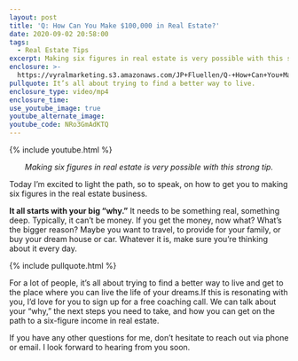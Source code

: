 ```yaml
---
layout: post
title: 'Q: How Can You Make $100,000 in Real Estate?'
date: 2020-09-02 20:58:00
tags:
  - Real Estate Tips
excerpt: Making six figures in real estate is very possible with this strong tip.
enclosure: >-
  https://vyralmarketing.s3.amazonaws.com/JP+Fluellen/Q-+How+Can+You+Make+%24100%2C000+in+Real+Estate_.mp4
pullquote: It’s all about trying to find a better way to live.
enclosure_type: video/mp4
enclosure_time:
use_youtube_image: true
youtube_alternate_image:
youtube_code: NRo3GmAdKTQ
---
```


{% include youtube.html %}

<p style="text-align: center;"><em>Making six figures in real estate is very possible with this strong tip.</em></p>

Today I’m excited to light the path, so to speak, on how to get you to making six figures in the real estate business.

**It all starts with your big “why.”** It needs to be something real, something deep. Typically, it can’t be money. If you get the money, now what? What’s the bigger reason? Maybe you want to travel, to provide for your family, or buy your dream house or car. Whatever it is, make sure you’re thinking about it every day.

{% include pullquote.html %}

For a lot of people, it’s all about trying to find a better way to live and get to the place where you can live the life of your dreams.If this is resonating with you, I’d love for you to sign up for a free coaching call. We can talk about your “why,” the next steps you need to take, and how you can get on the path to a six-figure income in real estate.

If you have any other questions for me, don’t hesitate to reach out via phone or email. I look forward to hearing from you soon.